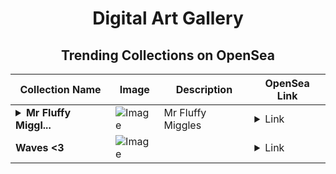 <div align="center">

# Digital Art Gallery

## Trending Collections on OpenSea

| Collection Name                       | Image                                                                                     | Description                       | OpenSea Link                                                                                          |
|---------------------------------------|-------------------------------------------------------------------------------------------|-----------------------------------|--------------------------------------------------------------------------------------------------------|
| **<details><summary>Mr Fluffy Miggl...</summary>Mr Fluffy Miggles</details>** | ![Image](https://i.seadn.io/s/raw/files/fe79acbf130c590762970ca53847a8eb.jpg?w=500&auto=format?w=200&auto=format) | Mr Fluffy Miggles | <details><summary>Link</summary>[Mr Fluffy Miggles](https://opensea.io/collection/mr-fluffy-miggles)</details> |
| **Waves <3** | ![Image](https://i.seadn.io/s/raw/files/f427c7feb08519d740d4b21101bac9cb.png?w=500&auto=format?w=200&auto=format) |  | <details><summary>Link</summary>[Waves <3](https://opensea.io/collection/waves-3-1)</details> |

</div>